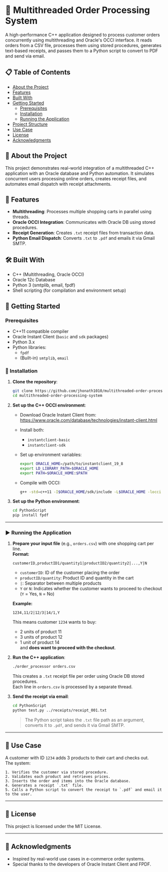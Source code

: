 
# 🧵 Multithreaded Order Processing System

A high-performance C++ application designed to process customer orders concurrently using multithreading and Oracle's OCCI interface. It reads orders from a CSV file, processes them using stored procedures, generates text-based receipts, and passes them to a Python script to convert to PDF and send via email.

## 📋 Table of Contents

- [About the Project](#about-the-project)
- [Features](#features)
- [Built With](#built-with)
- [Getting Started](#getting-started)
  - [Prerequisites](#prerequisites)
  - [Installation](#installation)
  - [Running the Application](#running-the-application)
- [Project Structure](#project-structure)
- [Use Case](#use-case)
- [License](#license)
- [Acknowledgments](#acknowledgments)

## 📖 About the Project

This project demonstrates real-world integration of a multithreaded C++ application with an Oracle database and Python automation. It simulates concurrent users processing online orders, creates receipt files, and automates email dispatch with receipt attachments.

## 🚀 Features

- **Multithreading**: Processes multiple shopping carts in parallel using threads.
- **Oracle OCCI Integration**: Communicates with Oracle DB using stored procedures.
- **Receipt Generation**: Creates `.txt` receipt files from transaction data.
- **Python Email Dispatch**: Converts `.txt` to `.pdf` and emails it via Gmail SMTP.

## 🛠️ Built With

- C++ (Multithreading, Oracle OCCI)
- Oracle 12c Database
- Python 3 (smtplib, email, fpdf)
- Shell scripting (for compilation and environment setup)

## 🏁 Getting Started

### Prerequisites

- C++11 compatible compiler
- Oracle Instant Client (`basic` and `sdk` packages)
- Python 3.x
- Python libraries:
  - `fpdf`
  - (Built-in) `smtplib`, `email`

### 🔧 Installation

1. **Clone the repository**:
   ```bash
   git clone https://github.com/jhonath1010/multithreaded-order-processing-system.git
   cd multithreaded-order-processing-system
   ```

2. **Set up the C++ OCCI environment**:
   - Download Oracle Instant Client from: https://www.oracle.com/database/technologies/instant-client.html
   - Install both:
     - `instantclient-basic`
     - `instantclient-sdk`
   - Set up environment variables:
     ```bash
     export ORACLE_HOME=/path/to/instantclient_19_8
     export LD_LIBRARY_PATH=$ORACLE_HOME
     export PATH=$ORACLE_HOME:$PATH
     ```

   - Compile with OCCI:
     ```bash
     g++ -std=c++11 -I$ORACLE_HOME/sdk/include -L$ORACLE_HOME -locci -lclntsh -pthread src/*.cpp -o order_processor
     ```

3. **Set up the Python environment**:
   ```bash
   cd PythonScript
   pip install fpdf
   ```

---

### ▶️ Running the Application

1. **Prepare your input file** (e.g., `orders.csv`) with one shopping cart per line.  
   **Format:**
   ```
   customerID,productID1/quantity1|productID2/quantity2|...,Y|N
   ```

   - `customerID`: ID of the customer placing the order  
   - `productID/quantity`: Product ID and quantity in the cart  
   - `|`: Separator between multiple products  
   - `Y` or `N`: Indicates whether the customer wants to proceed to checkout (`Y` = Yes, `N` = No)

   **Example:**
   ```
   1234,11/2|12/3|14/1,Y
   ```

   This means customer `1234` wants to buy:
   - 2 units of product 11  
   - 3 units of product 12  
   - 1 unit of product 14  
   and **does want to proceed with the checkout**.

2. **Run the C++ application**:
   ```bash
   ./order_processor orders.csv
   ```
   This creates a `.txt` receipt file per order using Oracle DB stored procedures.  
   Each line in `orders.csv` is processed by a separate thread.

3. **Send the receipt via email**:
   ```bash
   cd PythonScript
   python test.py ../receipts/receipt_001.txt
   ```
   > The Python script takes the `.txt` file path as an argument, converts it to `.pdf`, and sends it via Gmail SMTP.

---

## 🎯 Use Case

A customer with ID `1234` adds 3 products to their cart and checks out.  
The system:

    1. Verifies the customer via stored procedure.
    2. Validates each product and retrieves prices.
    3. Inserts the order and items into the Oracle database.
    4. Generates a receipt `.txt` file.
    5. Calls a Python script to convert the receipt to `.pdf` and email it to the user.

---

## 📄 License

This project is licensed under the MIT License.

---

## 🙏 Acknowledgments

- Inspired by real-world use cases in e-commerce order systems.
- Special thanks to the developers of Oracle Instant Client and FPDF.
